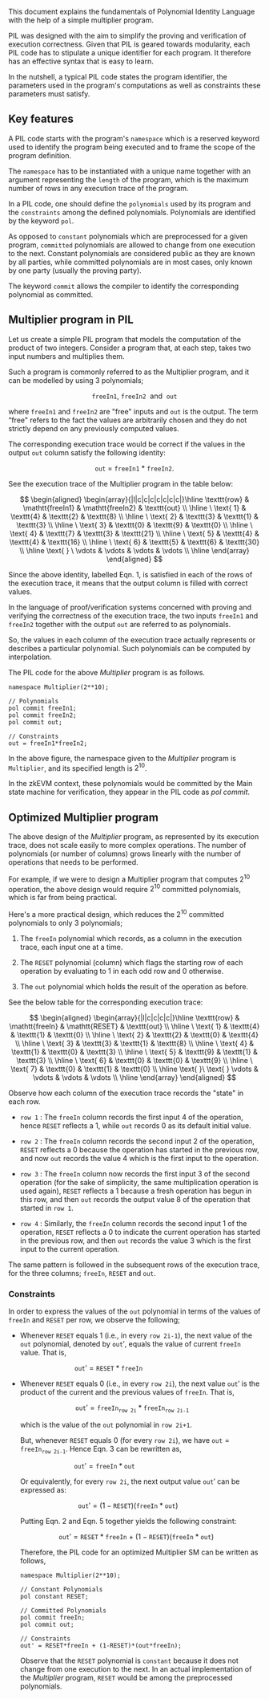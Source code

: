 This document explains the fundamentals of Polynomial Identity Language with the help of a simple multiplier program.

PIL was designed with the aim to simplify the proving and verification of execution correctness. Given that PIL is geared towards modularity, each PIL code has to stipulate a unique identifier for each program. It therefore has an effective syntax that is easy to learn.

In the nutshell, a typical PIL code states the program identifier, the parameters used in the program's computations as well as constraints these parameters must satisfy.

## Key features

A PIL code starts with the program's $\texttt{namespace}$ which is a reserved keyword used to identify the program being executed and to frame the scope of the program definition.

The $\texttt{namespace}$ has to be instantiated with a unique name together with an argument representing the $\texttt{length}$ of the program, which is the maximum number of rows in any execution trace of the program.

In a PIL code, one should define the $\texttt{polynomials}$ used by its program and the $\texttt{constraints}$ among the defined polynomials. Polynomials are identified by the keyword $\texttt{pol}$.

As opposed to $\texttt{constant}$ polynomials which are preprocessed for a given program, $\texttt{committed}$ polynomials are allowed to change from one execution to the next. Constant polynomials are considered public as they are known by all parties, while committed polynomials are in most cases, only known by one party (usually the proving party).

The keyword $\texttt{commit}$ allows the compiler to identify the corresponding polynomial as committed.

## Multiplier program in PIL

Let us create a simple PIL program that models the computation of the product of two integers. Consider a program that, at each step, takes two input numbers and multiplies them.

Such a program is commonly referred to as the $\text{Multiplier}$ program, and it can be modelled by using 3 polynomials;

$$
\mathtt{freeIn1},\  \mathtt{freeIn2}\ \text{ and }\ \mathtt{out}
$$

where $\mathtt{freeIn1}$ and $\mathtt{freeIn2}$ are "free" inputs and $\mathtt{out}$ is the output. The term “free" refers to the fact the values are arbitrarily chosen and they do not strictly depend on any previously computed values.

The corresponding execution trace would be correct if the values in the output $\mathtt{out}$ column satisfy the following identity:

$$
\mathtt{out}\ =\ \mathtt{freeIn1}\ *\ \mathtt{freeIn2}. \tag{Eqn. 1}
$$

See the execution trace of the Multiplier program in the table below:

$$
    \begin{aligned}
        \begin{array}{|l|c|c|c|c|c|c|c|}\hline
        \texttt{row} & \mathtt{freeIn1} & \mathtt{freeIn2} & \texttt{out} \\ \hline
        \ \text{ 1} & \texttt{4} & \texttt{2} & \texttt{8} \\ \hline
        \ \text{ 2} & \texttt{3} & \texttt{1} & \texttt{3}  \\ \hline
        \ \text{ 3} & \texttt{0} & \texttt{9} & \texttt{0} \\ \hline
        \ \text{ 4} & \texttt{7} & \texttt{3} & \texttt{21} \\ \hline
        \ \text{ 5} & \texttt{4} & \texttt{4} & \texttt{16} \\ \hline
        \ \text{ 6} & \texttt{5} & \texttt{6} & \texttt{30} \\ \hline
        \text{ } \ \vdots & \vdots & \vdots & \vdots \\ \hline
        \end{array}
    \end{aligned}
$$

Since the above identity, labelled $\text{Eqn. 1}$, is satisfied in each of the rows of the execution trace, it means that the output column is filled with correct values.

In the language of proof/verification systems concerned with proving and verifying the correctness of the execution trace, the two inputs $\mathtt{freeIn1}$ and $\mathtt{freeIn2}$ together with the output $\mathtt{out}$ are referred to as $\text{polynomials}$.

So, the values in each column of the execution trace actually represents or describes a particular polynomial. Such polynomials can be computed by $\text{interpolation}$.

The PIL code for the above _Multiplier_ program is as follows.

```
namespace Multiplier(2**10);

// Polynomials
pol commit freeIn1;
pol commit freeIn2;
pol commit out;

// Constraints
out = freeIn1*freeIn2;
```

In the above figure, the namespace given to the _Multiplier_ program is $\texttt{Multiplier}$, and its specified length is $2^{10}$.

In the zkEVM context, these polynomials would be committed by the Main state machine for verification, they appear in the PIL code as _pol commit_.

## Optimized Multiplier program

The above design of the _Multiplier_ program, as represented by its execution trace, does not scale easily to more complex operations. The number of polynomials (or number of columns) grows linearly with the number of operations that needs to be performed.

For example, if we were to design a Multiplier program that computes $2^{10}$ operation, the above design would require $2^{10}$ committed polynomials, which is far from being practical.

Here's a more practical design, which reduces the $2^{10}$ committed polynomials to only 3 polynomials;

1. The $\texttt{freeIn}$ polynomial which records, as a column in the execution trace, each input one at a time.

2. The $\texttt{RESET}$ polynomial (column) which flags the starting row of each operation by evaluating to $1$ in each odd row and $0$ otherwise.

3. The $\texttt{out}$ polynomial which holds the result of the operation as before.

See the below table for the corresponding execution trace:

$$
    \begin{aligned}
        \begin{array}{|l|c|c|c|c|}\hline
        \texttt{row} & \mathtt{freeIn} & \mathtt{RESET} & \texttt{out} \\ \hline
         \ \text{ 1} & \texttt{4} & \texttt{1} & \texttt{0} \\ \hline
         \ \text{ 2} & \texttt{2} & \texttt{0} & \texttt{4}  \\ \hline
         \ \text{ 3} & \texttt{3} & \texttt{1} & \texttt{8} \\ \hline
         \ \text{ 4} & \texttt{1} & \texttt{0} & \texttt{3} \\ \hline
         \ \text{ 5} & \texttt{9} & \texttt{1} & \texttt{3} \\ \hline
         \ \text{ 6} & \texttt{0} & \texttt{0} & \texttt{9} \\ \hline
         \ \text{ 7} & \texttt{0} & \texttt{1} & \texttt{0} \\ \hline
         \text{ }\ \text{ } \vdots & \vdots & \vdots & \vdots \\ \hline
        \end{array}
    \end{aligned}
$$

Observe how each column of the execution trace records the "state" in each row.

- $\texttt{row 1}$ : The $\texttt{freeIn}$ column records the first input $4$ of the operation, hence $\texttt{RESET}$ reflects a $1$, while $\texttt{out}$ records $0$ as its default initial value.

- $\texttt{row 2}$ : The $\texttt{freeIn}$ column records the second input $2$ of the operation, $\texttt{RESET}$ reflects a $0$ because the operation has started in the previous row, and now $\texttt{out}$ records the value $4$ which is the first input to the operation.

- $\texttt{row 3}$ : The $\texttt{freeIn}$ column now records the first input $3$ of the second operation (for the sake of simplicity, the same multiplication operation is used again), $\texttt{RESET}$ reflects a $1$ because a fresh operation has begun in this row, and then $\texttt{out}$ records the output value $8$ of the operation that started in $\texttt{row 1}$.

- $\texttt{row 4}$ : Similarly, the $\texttt{freeIn}$ column records the second input $1$ of the operation, $\texttt{RESET}$ reflects a $0$ to indicate the current operation has started in the previous row, and then $\texttt{out}$ records the value $3$ which is the first input to the current operation.

The same pattern is followed in the subsequent rows of the execution trace, for the three columns; $\texttt{freeIn}$, $\texttt{RESET}$ and $\texttt{out}$.  

### Constraints

In order to express the values of the $\texttt{out}$ polynomial in terms of the values of $\texttt{freeIn}$ and $\texttt{RESET}$ per row, we observe the following;

- Whenever $\texttt{RESET}$ equals $1$ (i.e., in every $\texttt{row 2i-1}$), the next value of the $\texttt{out}$ polynomial, denoted by $\texttt{out}'$, equals the value of current $\texttt{freeIn}$ value. That is,

    $$
        \texttt{out}' = \texttt{RESET} * \texttt{freeIn} \qquad\qquad\qquad\qquad \tag{Eqn. 2}
    $$

- Whenever $\texttt{RESET}$ equals $0$ (i.e., in every $\texttt{row 2i}$), the next value $\texttt{out}'$ is the product of the current and the previous values of $\texttt{freeIn}$.
    That is,

    $$
        \texttt{out}' = \texttt{freeIn}_{\texttt{row 2i}} * \texttt{freeIn}_{\texttt{row 2i-1}} \quad\quad \tag{Eqn. 3}
    $$

    which is the value of the $\texttt{out}$ polynomial in $\texttt{row 2i+1}$.

    But, whenever $\texttt{RESET}$ equals $0$  (for every $\texttt{row 2i}$), we have $\texttt{out} = \texttt{freeIn}_{\texttt{row 2i-1}}$. Hence $\text{Eqn. 3}$ can be rewritten as,

    $$
        \texttt{out}' = \texttt{freeIn} * \texttt{out} \qquad\qquad\qquad\qquad\quad \tag{Eqn. 4}
    $$

    Or equivalently, for every $\texttt{row 2i}$, the next output value $\texttt{out}'$ can be expressed as:

    $$
        \texttt{out}' = (1 - \texttt{RESET}) (\texttt{freeIn} * \texttt{out})\quad\quad\quad \tag{Eqn. 5}
    $$

    Putting $\text{Eqn. 2}$ and $\text{Eqn. 5}$ together yields the following constraint:

    $$
        \texttt{out}' = \texttt{RESET} * \texttt{freeIn}\ +\ (1 - \texttt{RESET}) (\texttt{freeIn} * \texttt{out})\quad  \tag{Eqn. 6}
    $$

    Therefore, the PIL code for an optimized Multiplier SM can be written as follows,

    ```
    namespace Multiplier(2**10);

    // Constant Polynomials
    pol constant RESET;

    // Committed Polynomials
    pol commit freeIn;
    pol commit out;

    // Constraints
    out' = RESET*freeIn + (1-RESET)*(out*freeIn);
    ```

    Observe that the $\texttt{RESET}$ polynomial is $\texttt{constant}$ because it does not change from one execution to the next. In an actual implementation of the _Multiplier_ program, $\texttt{RESET}$ would be among the preprocessed polynomials.
